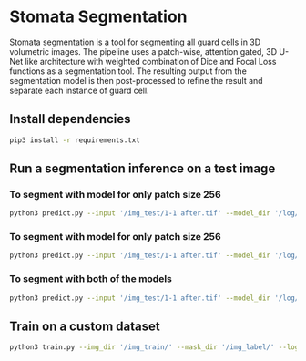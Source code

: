 # Stomata Segmentation

Stomata segmentation is a tool for segmenting all guard cells in 3D volumetric images.
The pipeline uses a patch-wise, attention gated, 3D U-Net like architecture with weighted combination of Dice and Focal Loss functions as a segmentation tool. The resulting output from the segmentation model is then post-processed to refine the result and separate each instance of guard cell. 

## Install dependencies

 ```bash
 pip3 install -r requirements.txt
 ```
 
 ## Run a segmentation inference on a test image
 
 ### To segment with model for only patch size 256
  ```bash
 python3 predict.py --input '/img_test/1-1 after.tif' --model_dir '/log/' --patch_256_only True --model_name256 'model_256.hdf5'
 ```
 ### To segment with model for only patch size 256
 ```bash
 python3 predict.py --input '/img_test/1-1 after.tif' --model_dir '/log/' --patch_128_only True --model_name128 'model_128.hdf5'
 ```
 
 ### To segment with both of the models
  ```bash
 python3 predict.py --input '/img_test/1-1 after.tif' --model_dir '/log/' --both_models True --model_name128 'model_128.hdf5' --model_name256 'model_256.hdf5'
 ```
 ## Train on a custom dataset
 
  ```bash
 python3 train.py --img_dir '/img_train/' --mask_dir '/img_label/' --log_dir '/log/' --patch_shape 256 --patch_step 128 --epochs 1000
 ```
 
